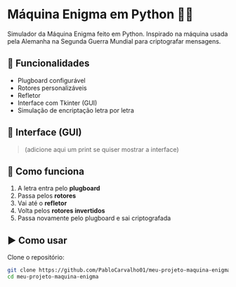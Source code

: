 # Máquina Enigma em Python 🕵️‍♂️

Simulador da Máquina Enigma feito em Python. Inspirado na máquina usada pela Alemanha na Segunda Guerra Mundial para criptografar mensagens.

## 🔧 Funcionalidades

- Plugboard configurável
- Rotores personalizáveis
- Refletor
- Interface com Tkinter (GUI)
- Simulação de encriptação letra por letra

## 📸 Interface (GUI)

> (adicione aqui um print se quiser mostrar a interface)

## 🧠 Como funciona

1. A letra entra pelo **plugboard**
2. Passa pelos **rotores**
3. Vai até o **refletor**
4. Volta pelos **rotores invertidos**
5. Passa novamente pelo plugboard e sai criptografada

## ▶️ Como usar

Clone o repositório:

```bash
git clone https://github.com/PabloCarvalho01/meu-projeto-maquina-enigma.git
cd meu-projeto-maquina-enigma
